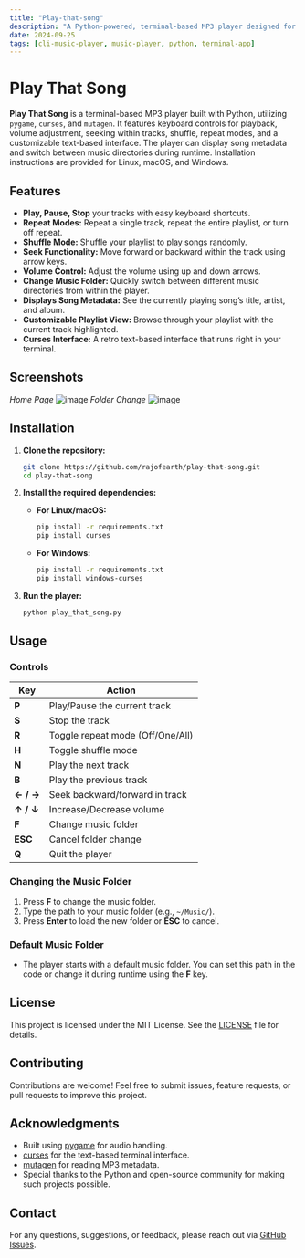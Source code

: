 ```yaml
---
title: "Play-that-song"
description: "A Python-powered, terminal-based MP3 player designed for simplicity and customization. Enjoy a lightweight music experience with easy-to-use controls, all within the command line."
date: 2024-09-25
tags: [cli-music-player, music-player, python, terminal-app]
---
```

# Play That Song

**Play That Song** is a terminal-based MP3 player built with Python, utilizing `pygame`, `curses`, and `mutagen`. It features keyboard controls for playback, volume adjustment, seeking within tracks, shuffle, repeat modes, and a customizable text-based interface. The player can display song metadata and switch between music directories during runtime. Installation instructions are provided for Linux, macOS, and Windows.

## Features

- **Play, Pause, Stop** your tracks with easy keyboard shortcuts.
- **Repeat Modes:** Repeat a single track, repeat the entire playlist, or turn off repeat.
- **Shuffle Mode:** Shuffle your playlist to play songs randomly.
- **Seek Functionality:** Move forward or backward within the track using arrow keys.
- **Volume Control:** Adjust the volume using up and down arrows.
- **Change Music Folder:** Quickly switch between different music directories from within the player.
- **Displays Song Metadata:** See the currently playing song’s title, artist, and album.
- **Customizable Playlist View:** Browse through your playlist with the current track highlighted.
- **Curses Interface:** A retro text-based interface that runs right in your terminal.

## Screenshots
*Home Page*
![image](https://github.com/user-attachments/assets/053576e7-b887-430c-b0f5-482883f01bcf)
*Folder Change*
![image](https://github.com/user-attachments/assets/a5051130-2969-462a-ad76-064f2af49a57)




## Installation

1. **Clone the repository:**
    ```bash
    git clone https://github.com/rajofearth/play-that-song.git
    cd play-that-song
    ```

2. **Install the required dependencies:**

    - **For Linux/macOS:**
      ```bash
      pip install -r requirements.txt
      pip install curses
      ```

    - **For Windows:**
      ```bash
      pip install -r requirements.txt
      pip install windows-curses
      ```

3. **Run the player:**
    ```bash
    python play_that_song.py
    ```

## Usage

### Controls

| Key         | Action                            |
|-------------|-----------------------------------|
| **P**       | Play/Pause the current track      |
| **S**       | Stop the track                    |
| **R**       | Toggle repeat mode (Off/One/All)  |
| **H**       | Toggle shuffle mode               |
| **N**       | Play the next track               |
| **B**       | Play the previous track           |
| **← / →**   | Seek backward/forward in track    |
| **↑ / ↓**   | Increase/Decrease volume          |
| **F**       | Change music folder               |
| **ESC**     | Cancel folder change              |
| **Q**       | Quit the player                   |

### Changing the Music Folder

1. Press **F** to change the music folder.
2. Type the path to your music folder (e.g., `~/Music/`).
3. Press **Enter** to load the new folder or **ESC** to cancel.

### Default Music Folder

- The player starts with a default music folder. You can set this path in the code or change it during runtime using the **F** key.

## License

This project is licensed under the MIT License. See the [LICENSE](LICENSE) file for details.

## Contributing

Contributions are welcome! Feel free to submit issues, feature requests, or pull requests to improve this project.

## Acknowledgments

- Built using [pygame](https://www.pygame.org/) for audio handling.
- [curses](https://docs.python.org/3/library/curses.html) for the text-based terminal interface.
- [mutagen](https://mutagen.readthedocs.io/en/latest/) for reading MP3 metadata.
- Special thanks to the Python and open-source community for making such projects possible.

## Contact

For any questions, suggestions, or feedback, please reach out via [GitHub Issues](https://github.com/rajofearth/play-that-song/issues).
